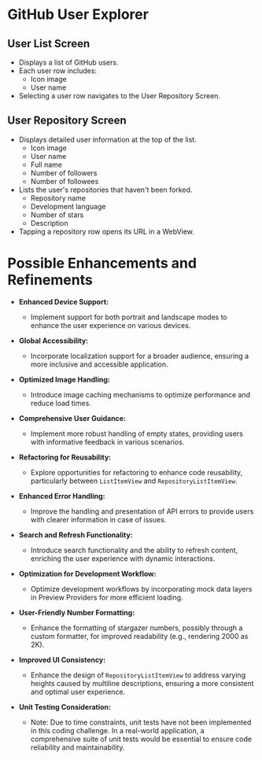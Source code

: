 # GitHub User Explorer

## User List Screen
- Displays a list of GitHub users.
- Each user row includes:
  - Icon image
  - User name
- Selecting a user row navigates to the User Repository Screen.

## User Repository Screen
- Displays detailed user information at the top of the list.
  - Icon image
  - User name
  - Full name
  - Number of followers
  - Number of followees
- Lists the user's repositories that haven't been forked.
  - Repository name
  - Development language
  - Number of stars
  - Description
- Tapping a repository row opens its URL in a WebView.

# Possible Enhancements and Refinements

- **Enhanced Device Support:**
  - Implement support for both portrait and landscape modes to enhance the user experience on various devices.

- **Global Accessibility:**
  - Incorporate localization support for a broader audience, ensuring a more inclusive and accessible application.

- **Optimized Image Handling:**
  - Introduce image caching mechanisms to optimize performance and reduce load times.

- **Comprehensive User Guidance:**
  - Implement more robust handling of empty states, providing users with informative feedback in various scenarios.

- **Refactoring for Reusability:**
  - Explore opportunities for refactoring to enhance code reusability, particularly between `ListItemView` and `RepositoryListItemView`.

- **Enhanced Error Handling:**
  - Improve the handling and presentation of API errors to provide users with clearer information in case of issues.

- **Search and Refresh Functionality:**
  - Introduce search functionality and the ability to refresh content, enriching the user experience with dynamic interactions.

- **Optimization for Development Workflow:**
  - Optimize development workflows by incorporating mock data layers in Preview Providers for more efficient loading.

- **User-Friendly Number Formatting:**
  - Enhance the formatting of stargazer numbers, possibly through a custom formatter, for improved readability (e.g., rendering 2000 as 2K).

- **Improved UI Consistency:**
  - Enhance the design of `RepositoryListItemView` to address varying heights caused by multiline descriptions, ensuring a more consistent and optimal user experience.

- **Unit Testing Consideration:**
  - Note: Due to time constraints, unit tests have not been implemented in this coding challenge. In a real-world application, a comprehensive suite of unit tests would be essential to ensure code reliability and maintainability.
